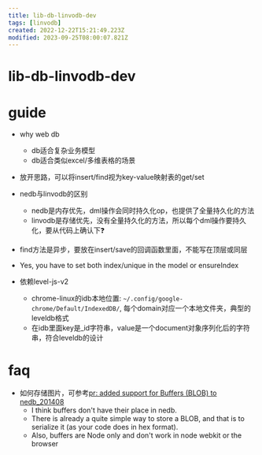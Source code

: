 ```yaml
---
title: lib-db-linvodb-dev
tags: [linvodb]
created: 2022-12-22T15:21:49.223Z
modified: 2023-09-25T08:00:07.821Z
---
```


# lib-db-linvodb-dev

# guide

- why web db
  - db适合复杂业务模型
  - db适合类似excel/多维表格的场景

- 放开思路，可以将insert/find视为key-value映射表的get/set

- nedb与linvodb的区别
  - nedb是内存优先，dml操作会同时持久化op，也提供了全量持久化的方法
  - linvodb是存储优先，没有全量持久化的方法，所以每个dml操作要持久化，要从代码上确认下❓

- find方法是异步，要放在insert/save的回调函数里面，不能写在顶层或同层

- Yes, you have to set both index/unique in the model or ensureIndex

- 依赖level-js-v2
  - chrome-linux的idb本地位置: `~/.config/google-chrome/Default/IndexedDB/`, 每个domain对应一个本地文件夹，典型的leveldb格式
  - 在idb里面key是_id字符串，value是一个document对象序列化后的字符串，符合leveldb的设计
# faq
- 如何存储图片，可参考[pr: added support for Buffers (BLOB) to nedb_201408](https://github.com/louischatriot/nedb/pull/167)
  - I think buffers don't have their place in nedb. 
  - There is already a quite simple way to store a BLOB, and that is to serialize it (as your code does in hex format). 
  - Also, buffers are Node only and don't work in node webkit or the browser
